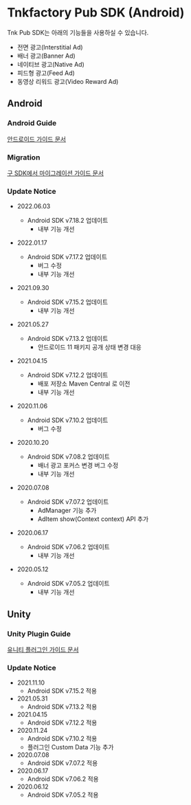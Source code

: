 # Tnkfactory Pub SDK (Android)

Tnk Pub SDK는 아래의 기능들을 사용하실 수 있습니다.

* 전면 광고(Interstitial Ad)
* 배너 광고(Banner Ad)
* 네이티브 광고(Native Ad)
* 피드형 광고(Feed Ad)
* 동영상 리워드 광고(Video Reward Ad)

## Android

### Android Guide

[안드로이드 가이드 문서](./Android_Guide.md)

### Migration

[구 SDK에서 마이그레이션 가이드 문서](./Migration_Guide.md)

### Update Notice
* 2022.06.03
  * Android SDK v7.18.2 업데이트
    * 내부 기능 개선
* 2022.01.17
  * Android SDK v7.17.2 업데이트
    * 버그 수정
    * 내부 기능 개선
* 2021.09.30
  * Android SDK v7.15.2 업데이트
    * 내부 기능 개선
* 2021.05.27
  * Android SDK v7.13.2 업데이트
    * 안드로이드 11 패키지 공개 상태 변경 대응
* 2021.04.15
  * Android SDK v7.12.2 업데이트
    * 배포 저장소 Maven Central 로 이전
    * 내부 기능 개선
* 2020.11.06
  * Android SDK v7.10.2 업데이트
    * 버그 수정

* 2020.10.20
  * Android SDK v7.08.2 업데이트
    * 배너 광고 포커스 변경 버그 수정
    * 내부 기능 개선

* 2020.07.08
  * Android SDK v7.07.2 업데이트
    * AdManager 기능 추가
    * AdItem show(Context context) API 추가
* 2020.06.17
  * Android SDK v7.06.2 업데이트
    * 내부 기능 개선
* 2020.05.12
  * Android SDK v7.05.2 업데이트
    * 내부 기능 개선



## Unity

### Unity Plugin Guide

[유니티 플러그인 가이드 문서](./Unity_Plugin_Guide.md)

### Update Notice
* 2021.11.10
  * Android SDK v7.15.2 적용
* 2021.05.31
  * Android SDK v7.13.2 적용
* 2021.04.15
  * Android SDK v7.12.2 적용
* 2020.11.24
  * Android SDK v7.10.2 적용
  * 플러그인 Custom Data 기능 추가
* 2020.07.08
  * Android SDK v7.07.2 적용
* 2020.06.17
  * Android SDK v7.06.2 적용
* 2020.06.12
  * Android SDK v7.05.2 적용



